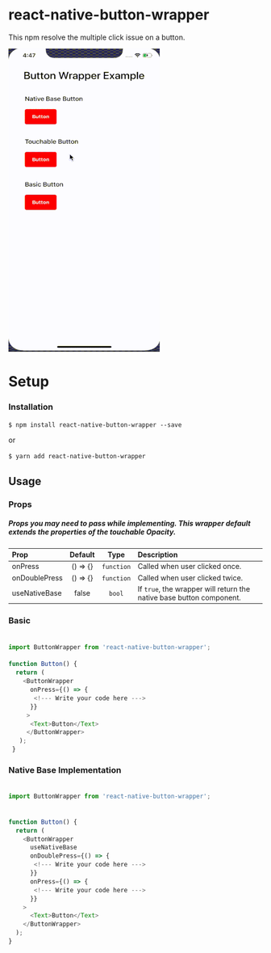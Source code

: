 
# react-native-button-wrapper

This npm resolve the multiple click issue on a button.

![](button-wrapper.gif)

# Setup
### Installation

`$ npm install react-native-button-wrapper --save`

or

`$ yarn add react-native-button-wrapper`

## Usage

### Props   
##### Props you may need to pass while implementing. This wrapper default extends the properties of the touchable Opacity.

| Prop           |     Default     |   Type   | Description                                                                                                 |
| :------------- | :-------------: | :------: | :---------------------------------------------------------------------------------------------------------- |
| onPress     |      () => {}       |  `function`  | Called when user clicked once.|
| onDoublePress           |      () => {}       |  `function`  | Called when user clicked twice. |
| useNativeBase          |       false        | `bool` | If `true`, the wrapper will return the native base button component.                                                                              |

### Basic
```javascript

import ButtonWrapper from 'react-native-button-wrapper';

function Button() {
  return (
    <ButtonWrapper
      onPress={() => {
       <!--- Write your code here --->
      }}
     >
      <Text>Button</Text>              
     </ButtonWrapper>
   );
 }
```

### Native Base Implementation
```javascript

import ButtonWrapper from 'react-native-button-wrapper';


function Button() {
  return (
    <ButtonWrapper
      useNativeBase
      onDoublePress={() => {
       <!--- Write your code here --->
      }}
      onPress={() => {
       <!--- Write your code here --->
      }}
    >
      <Text>Button</Text>              
    </ButtonWrapper>
  );
}
```
